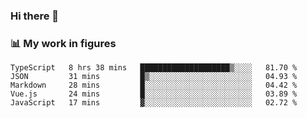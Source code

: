 ### Hi there 👋

### 📊 My work in figures

<!--START_SECTION:waka-->

```text
TypeScript   8 hrs 38 mins   ████████████████████▒░░░░   81.70 %
JSON         31 mins         █▒░░░░░░░░░░░░░░░░░░░░░░░   04.93 %
Markdown     28 mins         █░░░░░░░░░░░░░░░░░░░░░░░░   04.42 %
Vue.js       24 mins         █░░░░░░░░░░░░░░░░░░░░░░░░   03.89 %
JavaScript   17 mins         ▓░░░░░░░░░░░░░░░░░░░░░░░░   02.72 %
```

<!--END_SECTION:waka-->
